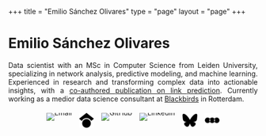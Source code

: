 +++
title = "Emilio Sánchez Olivares"
type = "page"
layout = "page"
+++

# Emilio Sánchez Olivares

<div style="max-width: 900px; margin: auto; text-align: justify;">
    Data scientist with an MSc in Computer Science from Leiden University, specializing in network analysis, predictive modeling, and machine learning. Experienced in research and transforming complex data into actionable insights, with a <a href="/framework-pretrained-link-prediction.pdf">co-authored publication on link prediction</a>. Currently working as a medior data science consultant at <a href="https://www.blackbirds.ai/">Blackbirds</a> in Rotterdam.
</div>

<!-- Social Icons Section -->
<div style="margin-top: 20px; display: flex; justify-content: center; gap: 15px; flex-wrap: wrap;">
    <a href="mailto:hello@emiliosao.com" style="text-decoration: none; display: inline-block; vertical-align: middle; line-height: 0;">
        <img src="/assets/icons/email.svg" alt="Email" width="30" class="social-icon">
    </a>
    <a href="https://scholar.google.com/citations?view_op=list_works&hl=en&user=Ue2RRtcAAAAJ" style="text-decoration: none; display: inline-block; vertical-align: middle; line-height: 0;">
        <img src="/assets/icons/scholar.svg" alt="Google Scholar" width="30" class="social-icon">
    </a>
    <a href="https://github.com/emiliosao" style="text-decoration: none; display: inline-block; vertical-align: middle; line-height: 0;">
        <img src="/assets/icons/github.svg" alt="GitHub" width="30" class="social-icon">
    </a>
    <a href="https://www.linkedin.com/in/emiliosao/" style="text-decoration: none; display: inline-block; vertical-align: middle; line-height: 0;">
        <img src="/assets/icons/linkedin.svg" alt="LinkedIn" width="30" class="social-icon">
    </a>
    <a href="https://bsky.app/profile/emiliosao.me" style="text-decoration: none; display: inline-block; vertical-align: middle; line-height: 0;">
        <img src="/assets/icons/bluesky.svg" alt="Bluesky" width="30" class="social-icon">
    </a>
    <a href="https://letterboxd.com/emiliosao/" style="text-decoration: none; display: inline-block; vertical-align: middle; line-height: 0;">
        <img src="/assets/icons/letterboxd.svg" alt="Letterboxd" width="30" class="social-icon">
    </a>
</div>

<a rel="me" href="https://mastodon.world/@emiliosao" style="display: none;">Mastodon</a>
<a rel="me" href="https://mastodon.social/@emiliosao" style="display: none;">Mastodon</a>
